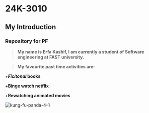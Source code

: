 # 24K-3010
## My Introduction
### Repository for PF

> **My name is Erfa Kashif, I am currently a student of Software engineering at FAST university.**

>**My favourite past time activities are:**

+**_Ficitonal_ books**

+**Binge watch netflix**

+**Rewatching animated movies**

![kung-fu-panda-4-1](https://github.com/user-attachments/assets/fe4ec9d2-563b-4f57-a361-fae3c7d5ee52)

